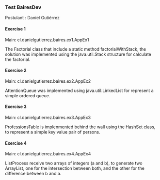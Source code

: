 ### Test BairesDev

Postulant : Daniel Gutiérrez



#### Exercise 1

Main: cl.danielgutierrez.baires.ex1.AppEx1

The Factorial class that include a static method factorialWithStack,
the solution was implemented using the java.util.Stack structure for calculate the factorial.



#### Exercise 2

Main: cl.danielgutierrez.baires.ex2.AppEx2

AttentionQueue was implemented using java.util.LinkedList for represent a simple ordered queue.


#### Exercise 3

Main: cl.danielgutierrez.baires.ex3.AppEx3

ProfessionsTable is implenmented behind the wall using the HashSet class, to represent a simple key value pair of persons.

#### Exercise 4

Main: cl.danielgutierrez.baires.ex4.AppEx4

ListProcess receive two arrays of integers (a and b), to generate two ArrayList, one for the intersection
between both, and the other for the difference between b and a.



